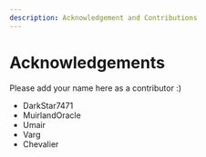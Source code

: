 ```yaml
---
description: Acknowledgement and Contributions
---
```


# Acknowledgements

Please add your name here as a contributor :\)

* DarkStar7471
* MuirlandOracle
* Umair
* Varg
* Chevalier

